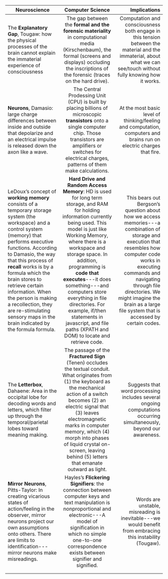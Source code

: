 | Neuroscience   |     Computer Science       |  Implications |
|----------------|:--------------------------:|--------------:|
| The **Explanatory Gap**, Tougaw: how the physical processes of the brain cannot explain the immaterial experience of consciousness | The gap between the **formal and the forensic materiality** in computational media (Kirschenbaum), the formal (screens and displays) occluding the inscriptions of the forensic (traces on the hard drive). | Computation and consciousness both engage in this tension between the material and the immaterial, about what we can see/touch without fully knowing how it works. |
| **Neurons**, Damasio: large charge differences between inside and outside that depolarize and an electrical impulse is released down the axon like a wave. | The Central Prodessing Unit (CPU) is built by placing billions of microscopic **transistors** onto a single computer chip. Those transistors are amplifiers or switches for electrical charges, patterns of them make calculations. | At the most basic level of thinking/feeling and computation, computers and brains run on electric charges that fire. |  
| LeDoux’s concept of **working memory** consists of a temporary storage system (the workspace) and a control system (memory) that performs executive functions. According to Damasio, the way that this process of **recall** works is by a formula which the brain stores to retrieve certain information. When the person is making a recollection, they are re-stimulating sensory maps in the brain indicated by the formula formula. | **Hard Drive and Random Access Memory**: HD is used for long term storage, and RAM for holding information currently being used. This model is just like Working Memory, where there is a workspace and storage space. In addition, programming is **code that executes**---it does something---and computers store everything in file directories. For example, if/then statements in javascript, and file paths (XPATH and DOM) to locate and retrieve code. | This bears out Bergson’s question about how we access memories---a combination of storage and execution that resembles how computer code works in executing commands and navigating through file directories. We might imagine the brain as a large file system that is accessed by certain codes.|
| The **Letterbox**, Dahaene: Area in the occipital lobe for decoding words and letters, which filter up through the temporal/parietal lobes toward meaning making. | The passage of the **Fractured Sign** (Tenen) occludes the textual conduit. What originates from (1) the keyboard as the mechanical action of a switch becomes (2) an electric signal that (3) leaves electromagnetic marks in computer memory, which (4) morph into phases of liquid crystal on-screen, leaving behind (5) letters that emanate outward as light. | Suggests that word processing includes several ongoing computations occurring simultaneously, beyond our awareness. |
| **Mirror Neurons**, Pitts-Taylor: In creating vicarious states of action/feeling in the observer, mirror neurons project our own assumptions onto others. There are limits to identification---mirror neurons make misreadings. | Hayles’s **Flickering Signifiers**: the connection between computer keys and text manipulation is nonproportional and electronic---A model of signification in which no simple one-to-one correspondence exists between signifier and signified. | Words are unstable, misreading is inevitable---we would benefit from embracing this instability (Tougaw). |
|  |  |  |
|  |  |  |
